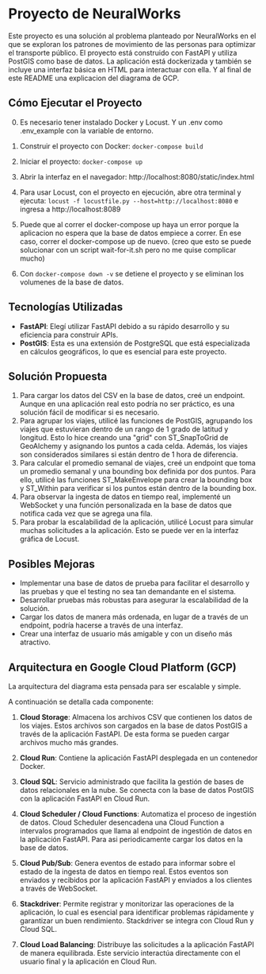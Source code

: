 # Proyecto de NeuralWorks

Este proyecto es una solución al problema planteado por NeuralWorks en el que se exploran los patrones de movimiento de las personas para optimizar el transporte público. El proyecto está construido con FastAPI y utiliza PostGIS como base de datos. La aplicación está dockerizada y también se incluye una interfaz básica en HTML para interactuar con ella. Y al final de este README una explicacion del diagrama de GCP.

## Cómo Ejecutar el Proyecto

0. Es necesario tener instalado Docker y Locust. Y un .env como .env_example con la variable de entorno.
1. Construir el proyecto con Docker: `docker-compose build`
2. Iniciar el proyecto: `docker-compose up`
3. Abrir la interfaz en el navegador: http://localhost:8080/static/index.html
4. Para usar Locust, con el proyecto en ejecución, abre otra terminal y ejecuta: `locust -f locustfile.py --host=http://localhost:8080` e ingresa a http://localhost:8089

5. Puede que al correr el docker-compose up haya un error porque la aplicacion no espera que la base de datos empiece a correr. En ese caso, correr el docker-compose up de nuevo. (creo que esto se puede solucionar con un script wait-for-it.sh pero no me quise complicar mucho)
6. Con `docker-compose down -v` se detiene el proyecto y se eliminan los volumenes de la base de datos.
## Tecnologías Utilizadas

- **FastAPI**: Elegí utilizar FastAPI debido a su rápido desarrollo y su eficiencia para construir APIs.
- **PostGIS**: Esta es una extensión de PostgreSQL que está especializada en cálculos geográficos, lo que es esencial para este proyecto.

## Solución Propuesta

1. Para cargar los datos del CSV en la base de datos, creé un endpoint. Aunque en una aplicación real esto podría no ser práctico, es una solución fácil de modificar si es necesario.
2. Para agrupar los viajes, utilicé las funciones de PostGIS, agrupando los viajes que estuvieran dentro de un rango de 1 grado de latitud y longitud. Esto lo hice creando una "grid" con ST_SnapToGrid de GeoAlchemy y asignando los puntos a cada celda. Además, los viajes son considerados similares si están dentro de 1 hora de diferencia.
3. Para calcular el promedio semanal de viajes, creé un endpoint que toma un promedio semanal y una bounding box definida por dos puntos. Para ello, utilicé las funciones ST_MakeEnvelope para crear la bounding box y ST_Within para verificar si los puntos están dentro de la bounding box.
4. Para observar la ingesta de datos en tiempo real, implementé un WebSocket y una función personalizada en la base de datos que notifica cada vez que se agrega una fila.
5. Para probar la escalabilidad de la aplicación, utilicé Locust para simular muchas solicitudes a la aplicación. Esto se puede ver en la interfaz gráfica de Locust.


## Posibles Mejoras

- Implementar una base de datos de prueba para facilitar el desarrollo y las pruebas y que el testing no sea tan demandante en el sistema.
- Desarrollar pruebas más robustas para asegurar la escalabilidad de la solución.
- Cargar los datos de manera más ordenada, en lugar de a través de un endpoint, podría hacerse a través de una interfaz.
- Crear una interfaz de usuario más amigable y con un diseño más atractivo.


## Arquitectura en Google Cloud Platform (GCP)

La arquitectura del diagrama esta pensada para ser escalable y simple.

A continuación se detalla cada componente:

1. **Cloud Storage**: Almacena los archivos CSV que contienen los datos de los viajes. Estos archivos son cargados en la base de datos PostGIS a través de la aplicación FastAPI. De esta forma se pueden cargar archivos mucho más grandes.

2. **Cloud Run**: Contiene la aplicación FastAPI desplegada en un contenedor Docker.

3. **Cloud SQL**: Servicio administrado que facilita la gestión de bases de datos relacionales en la nube. Se conecta con la base de datos PostGIS con la aplicación FastAPI en Cloud Run.

4. **Cloud Scheduler / Cloud Functions**: Automatiza el proceso de ingestión de datos. Cloud Scheduler desencadena una Cloud Function a intervalos programados que llama al endpoint de ingestión de datos en la aplicación FastAPI. Para asi periodicamente cargar los datos en la base de datos.

5. **Cloud Pub/Sub**: Genera eventos de estado para informar sobre el estado de la ingesta de datos en tiempo real. Estos eventos son enviados y recibidos por la aplicación FastAPI y enviados a los clientes a través de WebSocket.

6. **Stackdriver**: Permite registrar y monitorizar las operaciones de la aplicación, lo cual es esencial para identificar problemas rápidamente y garantizar un buen rendimiento. Stackdriver se integra con Cloud Run y Cloud SQL.

7. **Cloud Load Balancing**: Distribuye las solicitudes a la aplicación FastAPI de manera equilibrada. Este servicio interactúa directamente con el usuario final y la aplicación en Cloud Run.
